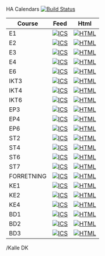 HA Calendars
[![Build Status](https://travis-ci.org/KalleDK/IHACal.svg?branch=master)](https://travis-ci.org/KalleDK/IHACal)

Course | Feed | Html
-------|------|-----
E1 | [![ICS](https://img.shields.io/badge/ICS-build-green.svg)](http://icalx.com/public/KalleDK/E1.ics) | [![HTML](https://img.shields.io/badge/HTML-build-green.svg)](http://www.icalx.com/html/KalleDK/week.php?cal=E1)
E2 | [![ICS](https://img.shields.io/badge/ICS-build-green.svg)](http://icalx.com/public/KalleDK/E2.ics) | [![HTML](https://img.shields.io/badge/HTML-build-green.svg)](http://www.icalx.com/html/KalleDK/week.php?cal=E2)
E3 | [![ICS](https://img.shields.io/badge/ICS-build-green.svg)](http://icalx.com/public/KalleDK/E3.ics) | [![HTML](https://img.shields.io/badge/HTML-build-green.svg)](http://www.icalx.com/html/KalleDK/week.php?cal=E3)
E4 | [![ICS](https://img.shields.io/badge/ICS-build-green.svg)](http://icalx.com/public/KalleDK/E4.ics) | [![HTML](https://img.shields.io/badge/HTML-build-green.svg)](http://www.icalx.com/html/KalleDK/week.php?cal=E4)
E6 | [![ICS](https://img.shields.io/badge/ICS-build-green.svg)](http://icalx.com/public/KalleDK/E6.ics) | [![HTML](https://img.shields.io/badge/HTML-build-green.svg)](http://www.icalx.com/html/KalleDK/week.php?cal=E6)
IKT3 | [![ICS](https://img.shields.io/badge/ICS-build-green.svg)](http://icalx.com/public/KalleDK/IKT3.ics) | [![HTML](https://img.shields.io/badge/HTML-build-green.svg)](http://www.icalx.com/html/KalleDK/week.php?cal=IKT3)
IKT4 | [![ICS](https://img.shields.io/badge/ICS-build-green.svg)](http://icalx.com/public/KalleDK/IKT4.ics) | [![HTML](https://img.shields.io/badge/HTML-build-green.svg)](http://www.icalx.com/html/KalleDK/week.php?cal=IKT4)
IKT6 | [![ICS](https://img.shields.io/badge/ICS-build-green.svg)](http://icalx.com/public/KalleDK/IKT6.ics) | [![HTML](https://img.shields.io/badge/HTML-build-green.svg)](http://www.icalx.com/html/KalleDK/week.php?cal=IKT6)
EP3 | [![ICS](https://img.shields.io/badge/ICS-build-green.svg)](http://icalx.com/public/KalleDK/EP3.ics) | [![HTML](https://img.shields.io/badge/HTML-build-green.svg)](http://www.icalx.com/html/KalleDK/week.php?cal=EP3)
EP4 | [![ICS](https://img.shields.io/badge/ICS-build-green.svg)](http://icalx.com/public/KalleDK/EP4.ics) | [![HTML](https://img.shields.io/badge/HTML-build-green.svg)](http://www.icalx.com/html/KalleDK/week.php?cal=EP4)
EP6 | [![ICS](https://img.shields.io/badge/ICS-build-green.svg)](http://icalx.com/public/KalleDK/EP6.ics) | [![HTML](https://img.shields.io/badge/HTML-build-green.svg)](http://www.icalx.com/html/KalleDK/week.php?cal=EP6)
ST2 | [![ICS](https://img.shields.io/badge/ICS-build-green.svg)](http://icalx.com/public/KalleDK/ST2.ics) | [![HTML](https://img.shields.io/badge/HTML-build-green.svg)](http://www.icalx.com/html/KalleDK/week.php?cal=ST2)
ST4 | [![ICS](https://img.shields.io/badge/ICS-build-green.svg)](http://icalx.com/public/KalleDK/ST4.ics) | [![HTML](https://img.shields.io/badge/HTML-build-green.svg)](http://www.icalx.com/html/KalleDK/week.php?cal=ST4)
ST6 | [![ICS](https://img.shields.io/badge/ICS-build-green.svg)](http://icalx.com/public/KalleDK/ST6.ics) | [![HTML](https://img.shields.io/badge/HTML-build-green.svg)](http://www.icalx.com/html/KalleDK/week.php?cal=ST6)
ST7 | [![ICS](https://img.shields.io/badge/ICS-build-green.svg)](http://icalx.com/public/KalleDK/ST7.ics) | [![HTML](https://img.shields.io/badge/HTML-build-green.svg)](http://www.icalx.com/html/KalleDK/week.php?cal=ST7)
FORRETNING | [![ICS](https://img.shields.io/badge/ICS-build-green.svg)](http://icalx.com/public/KalleDK/FORRETNING.ics) | [![HTML](https://img.shields.io/badge/HTML-build-green.svg)](http://www.icalx.com/html/KalleDK/week.php?cal=FORRETNING)
KE1 | [![ICS](https://img.shields.io/badge/ICS-build-green.svg)](http://icalx.com/public/KalleDK/KE1.ics) | [![HTML](https://img.shields.io/badge/HTML-build-green.svg)](http://www.icalx.com/html/KalleDK/week.php?cal=KE1)
KE2 | [![ICS](https://img.shields.io/badge/ICS-build-green.svg)](http://icalx.com/public/KalleDK/KE2.ics) | [![HTML](https://img.shields.io/badge/HTML-build-green.svg)](http://www.icalx.com/html/KalleDK/week.php?cal=KE2)
KE4 | [![ICS](https://img.shields.io/badge/ICS-build-green.svg)](http://icalx.com/public/KalleDK/KE4.ics) | [![HTML](https://img.shields.io/badge/HTML-build-green.svg)](http://www.icalx.com/html/KalleDK/week.php?cal=KE4)
BD1 | [![ICS](https://img.shields.io/badge/ICS-build-green.svg)](http://icalx.com/public/KalleDK/BD1.ics) | [![HTML](https://img.shields.io/badge/HTML-build-green.svg)](http://www.icalx.com/html/KalleDK/week.php?cal=BD1)
BD2 | [![ICS](https://img.shields.io/badge/ICS-build-green.svg)](http://icalx.com/public/KalleDK/BD2.ics) | [![HTML](https://img.shields.io/badge/HTML-build-green.svg)](http://www.icalx.com/html/KalleDK/week.php?cal=BD2)
BD3 | [![ICS](https://img.shields.io/badge/ICS-build-green.svg)](http://icalx.com/public/KalleDK/BD3.ics) | [![HTML](https://img.shields.io/badge/HTML-build-green.svg)](http://www.icalx.com/html/KalleDK/week.php?cal=BD3)

/Kalle DK
